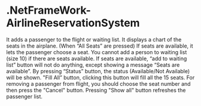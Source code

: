 # .NetFrameWork-AirlineReservationSystem
It adds a passenger to the flight or waiting list.
It displays a chart of the seats in the airplane. (When “All Seats” are pressed)
If seats are available, it lets the passenger choose a seat. 
You cannot add a person to waiting list (size 10) if there are seats available.
If seats are available, “add to waiting list” button will not do anything, except showing a message “Seats are available”.
By pressing “Status” button, the status (Available/Not Available) will be shown.
"Fill All” button, clicking this button will fill all the 15 seats.
For removing a passenger from flight, you should choose the seat number and then press the "Cancel" button.
Pressing "Show all" button refreshes the passenger list.
